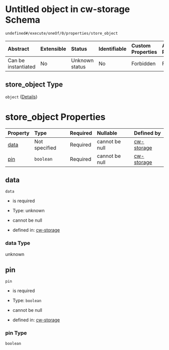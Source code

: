 # Untitled object in cw-storage Schema

```txt
undefined#/execute/oneOf/0/properties/store_object
```



| Abstract            | Extensible | Status         | Identifiable | Custom Properties | Additional Properties | Access Restrictions | Defined In                                                         |
| :------------------ | :--------- | :------------- | :----------- | :---------------- | :-------------------- | :------------------ | :----------------------------------------------------------------- |
| Can be instantiated | No         | Unknown status | No           | Forbidden         | Forbidden             | none                | [cw-storage.json\*](schema/cw-storage.json "open original schema") |

## store\_object Type

`object` ([Details](cw-storage-executemsg-oneof-storeobject-properties-store_object.md))

# store\_object Properties

| Property      | Type          | Required | Nullable       | Defined by                                                                                                                                                            |
| :------------ | :------------ | :------- | :------------- | :-------------------------------------------------------------------------------------------------------------------------------------------------------------------- |
| [data](#data) | Not specified | Required | cannot be null | [cw-storage](cw-storage-executemsg-oneof-storeobject-properties-store_object-properties-data.md "undefined#/execute/oneOf/0/properties/store_object/properties/data") |
| [pin](#pin)   | `boolean`     | Required | cannot be null | [cw-storage](cw-storage-executemsg-oneof-storeobject-properties-store_object-properties-pin.md "undefined#/execute/oneOf/0/properties/store_object/properties/pin")   |

## data



`data`

*   is required

*   Type: unknown

*   cannot be null

*   defined in: [cw-storage](cw-storage-executemsg-oneof-storeobject-properties-store_object-properties-data.md "undefined#/execute/oneOf/0/properties/store_object/properties/data")

### data Type

unknown

## pin



`pin`

*   is required

*   Type: `boolean`

*   cannot be null

*   defined in: [cw-storage](cw-storage-executemsg-oneof-storeobject-properties-store_object-properties-pin.md "undefined#/execute/oneOf/0/properties/store_object/properties/pin")

### pin Type

`boolean`
